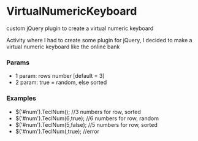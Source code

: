 # VirtualNumericKeyboard
custom jQuery plugin to create a virtual numeric keyboard

Activity where I had to create some plugin for jQuery, I decided to make a virtual numeric keyboard like the online bank

### Params
- 1 param: rows number [default = 3]
- 2 param: true = random, else sorted

### Examples
- $('#num').TeclNum(); //3 numbers for row, sorted
- $('#num').TeclNum(6,true); //6 numbers for row, random
- $('#num').TeclNum(5,false); //5 numbers for row, sorted
- $('#num').TeclNum(,true); //error
